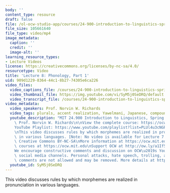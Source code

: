 ```yaml
---
body: ''
content_type: resource
draft: false
file: /ol-ocw-studio-app/courses/24-900-introduction-to-linguistics-spring-2022/ocw_24900_lecture08_2022mar01_360p_16_9.mp4
file_size: 105661640
file_type: video/mp4
image_metadata:
  caption: ''
  credit: ''
  image-alt: ''
learning_resource_types:
- Lecture Videos
license: https://creativecommons.org/licenses/by-nc-sa/4.0/
resourcetype: Video
title: 'Lecture 8: Phonology, Part 1'
uid: 909d1229-8364-44c1-8b27-74305e6ca226
video_files:
  video_captions_file: /courses/24-900-introduction-to-linguistics-spring-2022/1U93NYfuKEeiqPCY7rCuKUoBdby0rUT0v_transcript.webvtt
  video_thumbnail_file: https://img.youtube.com/vi/SyM5j0SeDRQ/default.jpg
  video_transcript_file: /courses/24-900-introduction-to-linguistics-spring-2022/1U93NYfuKEeiqPCY7rCuKUoBdby0rUT0v_transcript.pdf
video_metadata:
  video_speakers: Prof. Norvin W. Richards
  video_tags: plurals, accent realization, Yawelmani, Japanese, compounds
  youtube_description: "MIT 24.900 Introduction to Linguistics, Spring 2022\nInstructor:\
    \ Prof. Norvin W. Richards\n\nView the complete course: https://ocw.mit.edu/courses/24-900-introduction-to-linguistics-spring-2022/\n\
    YouTube Playlist: https://www.youtube.com/playlist?list=PLUl4u3cNGP63BZGNOqrF2qf_yxOjuG35j\n\
    \nThis video discusses rules by which morphemes are realized in pronunciation\
    \ in various languages. [Note: No video is available for Lecture 7.]\n\nLicense:\
    \ Creative Commons BY-NC-SA\nMore information at https://ocw.mit.edu/terms\nMore\
    \ courses at https://ocw.mit.edu\nSupport OCW at http://ow.ly/a1If50zVRlQ\n\n\
    We encourage constructive comments and discussion on OCW\u2019s YouTube and other\
    \ social media channels. Personal attacks, hate speech, trolling, and inappropriate\
    \ comments are not allowed and may be removed. More details at https://ocw.mit.edu/comments.\n"
  youtube_id: SyM5j0SeDRQ
---
```

This video discusses rules by which morphemes are realized in pronunciation in various languages.